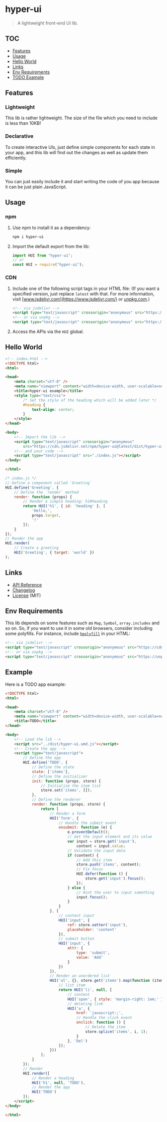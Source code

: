 # hyper-ui

> A lightweight front-end UI lib.

## TOC

- [Features](#features)
- [Usage](#usage)
- [Hello World](#hello-world)
- [Links](#links)
- [Env Requirements](#env-requirements)
- [TODO Example](#example)

## Features

### Lightweight

This lib is rather lightweight. The size of the file which you need to include is less than 10KB!

### Declarative

To create interactive UIs, just define simple components for each state in your app, and this lib will find out the changes as well as update them efficiently.

### Simple

You can just easily include it and start writing the code of you app because it can be just plain JavaScript.

## Usage

### npm

1. Use npm to install it as a dependency:

    ```bash
    npm i hyper-ui
    ```

2. Import the default export from the lib:

    ```js
    import HUI from "hyper-ui";
    // or
    const HUI = require("hyper-ui");
    ```

### CDN

1. Include one of the following script tags in your HTML file: (If you want a specified version, just replace `latest` with that. For more information, visit [www.jsdelivr.com](https://www.jsdelivr.com/) or [unpkg.com](https://unpkg.com/).)

    ```html
    <!-- via jsdelivr -->
    <script type="text/javascript" crossorigin="anonymous" src="https://cdn.jsdelivr.net/npm/hyper-ui@latest/dist/hyper-ui.umd.min.js"></script>
    <!-- or via unpkg -->
    <script type="text/javascript" crossorigin="anonymous" src="https://unpkg.com/hyper-ui@latest/dist/hyper-ui.umd.min.js"></script>
    ```

2. Access the APIs via the `HUI` global.

## Hello World

```html
<!-- index.html -->
<!DOCTYPE html>
<html>

<head>
    <meta charset="utf-8" />
    <meta name="viewport" content="width=device-width, user-scalable=no, initial-scale=1" />
    <title>hyper-ui example</title>
    <style type="text/css">
        /* Set the style of the heading which will be added later */
        #heading {
            text-align: center;
        }
    </style>
</head>

<body>
    <!-- Import the lib -->
    <script type="text/javascript" crossorigin="anonymous"
        src="https://cdn.jsdelivr.net/npm/hyper-ui@latest/dist/hyper-ui.umd.min.js"></script>
    <!-- and your code -->
    <script type="text/javascript" src="./index.js"></script>
</body>

</html>
```

```js
/* index.js */
// Define a component called `Greeting`
HUI.define('Greeting', {
    // Define the `render` method
    render: function (props) {
        // Render a simple heading: h1#heading
        return HUI('h1', { id: 'heading' }, [
            'Hello,',
            props.target,
            '!'
        ]);
    }
});
// Render the app
HUI.render(
    // Create a greeting
    HUI('Greeting', { target: 'world' })
);
```

## Links

- [API Reference](API.md)
- [Changelog](CHANGELOG.md)
- [License](LICENSE) (MIT)

## Env Requirements

This lib depends on some features such as `Map`, `Symbol`, `array.includes` and so on. So, if you want to use it in some old browsers, consider including some polyfills. For instance, include [`hpolyfill`](https://github.com/huang2002/hpolyfill/) in your HTML:

```html
<!-- via jsdelivr -->
<script type="text/javascript" crossorigin="anonymous" src="https://cdn.jsdelivr.net/npm/hpolyfill@latest/dist/index.js"></script>
<!-- or via unpkg -->
<script type="text/javascript" crossorigin="anonymous" src="https://unpkg.com/hpolyfill@latest/dist/index.js"></script>
```

## Example

Here is a TODO app example:

```html
<!DOCTYPE html>
<html>

<head>
    <meta charset="utf-8" />
    <meta name="viewport" content="width=device-width, user-scalable=no, initial-scale=1" />
    <title>TODO</title>
</head>

<body>
    <!-- Load the lib -->
    <script src="../dist/hyper-ui.umd.js"></script>
    <!-- Create the app -->
    <script type="text/javascript">
        // Define the app
        HUI.define('TODO', {
            // Define the state
            state: ['items'],
            // Define the initializer
            init: function (props, store) {
                // Initialize the item list
                store.set('items', []);
            },
            // Define the renderer
            render: function (props, store) {
                return [
                    // Render a form
                    HUI('form', {
                        // Handle the submit event
                        onsubmit: function (e) {
                            e.preventDefault();
                            // Get the input element and its value
                            var input = store.get('input'),
                                content = input.value;
                            // Validate the input data
                            if (content) {
                                // Add this item
                                store.push('items', content);
                                // Fix focus
                                HUI.defer(function () {
                                    store.get('input').focus();
                                });
                            } else {
                                // Hint the user to input something
                                input.focus();
                            }
                        }
                    }, [
                        // content input
                        HUI('input', {
                            ref: store.setter('input'),
                            placeholder: 'content'
                        }),
                        // submit button
                        HUI('input', {
                            attr: {
                                type: 'submit',
                                value: 'Add'
                            }
                        })
                    ]),
                    // Render an unordered list
                    HUI('ul', {}, store.get('items').map(function (item, i) {
                        // list item
                        return HUI('li', null, [
                            // content
                            HUI('span', { style: 'margin-right: 1em;' }, item),
                            // deleting link
                            HUI('a', {
                                href: 'javascript:;',
                                // Handle the click event
                                onclick: function () {
                                    // Delete the item
                                    store.splice('items', i, 1);
                                }
                            }, 'Del')
                        ]);
                    }))
                ];
            }
        });
        // Render
        HUI.render([
            // Render a heading
            HUI('h1', null, 'TODO'),
            // Render the app
            HUI('TODO')
        ]);
    </script>
</body>

</html>
```
